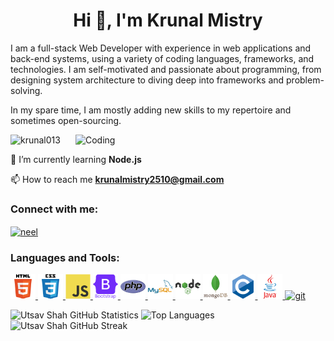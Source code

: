 <h1 align="center">Hi 👋, I'm Krunal Mistry</h1>
    <p align="left">
    I am a full-stack Web Developer with experience in web applications and back-end systems, using a variety of coding languages, frameworks, and technologies. I am self-motivated and passionate about programming, from designing system architecture to diving deep into frameworks and problem-solving.
    
 In my spare time, I am mostly adding new skills to my repertoire and sometimes open-sourcing.
 </p>
<img align="right" alt="Coding" width="400" src="https://cdn.dribbble.com/users/730703/screenshots/6581243/avento.gif" >
    
<p align="left"> <img src="https://komarev.com/ghpvc/?username=krunal013&label=Profile%20views&color=0e75b6&style=flat" alt="krunal013" /> </p>
    
 🌱 I’m currently learning **Node.js**
    
 <!-- - 👨‍💻 All of my projects are available at [aknayani.com](aknayani.com) -->
    
📫 How to reach me **krunalmistry2510@gmail.com**
    
<h3 align="left">Connect with me:</h3>
    <p align="left">
    <a href="https://www.linkedin.com/in/neel-patel-9bb90a21a" target="blank"><img align="center" src="https://raw.githubusercontent.com/rahuldkjain/github-profile-readme-generator/master/src/images/icons/Social/linked-in-alt.svg" alt="neel" height="30" width="40" /></a> </p>
    
<h3 align="left">Languages and Tools:</h3>
    <p align="left">
        <a href="https://www.w3schools.com/html/" target="_blank" rel="noreferrer">
            <img src="https://raw.githubusercontent.com/devicons/devicon/master/icons/html5/html5-original-wordmark.svg" alt="html5" width="40" height="40"/>
        </a>
        <a href="https://www.w3schools.com/css/" target="_blank" rel="noreferrer">
            <img src="https://raw.githubusercontent.com/devicons/devicon/master/icons/css3/css3-original-wordmark.svg" alt="css3" width="40" height="40"/>
        </a>
        <a href="https://developer.mozilla.org/en-US/docs/Web/JavaScript" target="_blank" rel="noreferrer">
            <img src="https://raw.githubusercontent.com/devicons/devicon/master/icons/javascript/javascript-original.svg" alt="javascript" width="40" height="40"/>
        </a>
        <a href="https://getbootstrap.com" target="_blank" rel="noreferrer">
            <img src="https://raw.githubusercontent.com/devicons/devicon/master/icons/bootstrap/bootstrap-plain-wordmark.svg" alt="bootstrap" width="40" height="40"/>
        </a>
        <a href="https://www.php.net" target="_blank" rel="noreferrer">
            <img src="https://raw.githubusercontent.com/devicons/devicon/master/icons/php/php-original.svg" alt="php" width="40" height="40"/>
        </a>
        <a href="https://www.mysql.com/" target="_blank" rel="noreferrer">
            <img src="https://raw.githubusercontent.com/devicons/devicon/master/icons/mysql/mysql-original-wordmark.svg" alt="mysql" width="40" height="40"/>
        </a>
        <a href="https://nodejs.org" target="_blank" rel="noreferrer">
            <img src="https://raw.githubusercontent.com/devicons/devicon/master/icons/nodejs/nodejs-original-wordmark.svg" alt="nodejs" width="40" height="40"/>
        </a>
        <a href="https://www.mongodb.com/" target="_blank" rel="noreferrer">
            <img src="https://raw.githubusercontent.com/devicons/devicon/master/icons/mongodb/mongodb-original-wordmark.svg" alt="mongodb" width="40" height="40"/>
        </a>
        <a href="https://www.w3schools.com/c/" target="_blank" rel="noreferrer">
            <img src="https://raw.githubusercontent.com/devicons/devicon/master/icons/c/c-original.svg" alt="c" width="40" height="40"/>
        </a>
        <a href="https://www.java.com" target="_blank" rel="noreferrer">
            <img src="https://raw.githubusercontent.com/devicons/devicon/master/icons/java/java-original-wordmark.svg" alt="java" width="40" height="40"/>
        </a>
        <a href="https://git-scm.com/" target="_blank" rel="noreferrer">
            <img src="https://www.vectorlogo.zone/logos/git-scm/git-scm-icon.svg" alt="git" width="40" height="40"/>
        </a>
    </p>
    
    
 ![Utsav Shah GitHub Statistics](https://github-readme-stats.vercel.app/api?username=krunal013&show_icons=true&theme=tokyonight&locale=en)  ![Top Languages](https://github-readme-stats.vercel.app/api/top-langs/?username=krunal013&hide=Jupyter%20Notebook&show_icons=true&langs_count=8&theme=tokyonight&locale=en&layout=compact) 
 ![Utsav Shah GitHub Streak](https://github-readme-streak-stats.herokuapp.com/?user=krunal013&theme=dark) 
    
    
    
